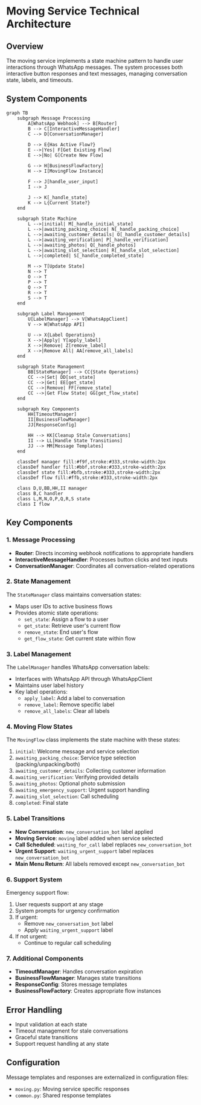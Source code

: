 # Moving Service Technical Architecture

## Overview

The moving service implements a state machine pattern to handle user interactions through WhatsApp messages. The system processes both interactive button responses and text messages, managing conversation state, labels, and timeouts.

## System Components

```mermaid
graph TB
    subgraph Message Processing
        A[WhatsApp Webhook] --> B[Router]
        B --> C[InteractiveMessageHandler]
        C --> D[ConversationManager]
        
        D --> E{Has Active Flow?}
        E -->|Yes| F[Get Existing Flow]
        E -->|No| G[Create New Flow]
        
        G --> H[BusinessFlowFactory]
        H --> I[MovingFlow Instance]
        
        F --> J[handle_user_input]
        I --> J
        
        J --> K[_handle_state]
        K --> L{Current State?}
    end

    subgraph State Machine
        L -->|initial| M[_handle_initial_state]
        L -->|awaiting_packing_choice| N[_handle_packing_choice]
        L -->|awaiting_customer_details| O[_handle_customer_details]
        L -->|awaiting_verification| P[_handle_verification]
        L -->|awaiting_photos| Q[_handle_photos]
        L -->|awaiting_slot_selection| R[_handle_slot_selection]
        L -->|completed| S[_handle_completed_state]
        
        M --> T[Update State]
        N --> T
        O --> T
        P --> T
        Q --> T
        R --> T
        S --> T
    end

    subgraph Label Management
        U[LabelManager] --> V[WhatsAppClient]
        V --> W[WhatsApp API]
        
        U --> X{Label Operations}
        X -->|Apply| Y[apply_label]
        X -->|Remove| Z[remove_label]
        X -->|Remove All| AA[remove_all_labels]
    end

    subgraph State Management
        BB[StateManager] --> CC{State Operations}
        CC -->|Set| DD[set_state]
        CC -->|Get| EE[get_state]
        CC -->|Remove| FF[remove_state]
        CC -->|Get Flow State| GG[get_flow_state]
    end

    subgraph Key Components
        HH[TimeoutManager]
        II[BusinessFlowManager]
        JJ[ResponseConfig]
        
        HH --> KK[Cleanup Stale Conversations]
        II --> LL[Handle State Transitions]
        JJ --> MM[Message Templates]
    end

    classDef manager fill:#f9f,stroke:#333,stroke-width:2px
    classDef handler fill:#bbf,stroke:#333,stroke-width:2px
    classDef state fill:#bfb,stroke:#333,stroke-width:2px
    classDef flow fill:#ffb,stroke:#333,stroke-width:2px
    
    class D,U,BB,HH,II manager
    class B,C handler
    class L,M,N,O,P,Q,R,S state
    class I flow
```

## Key Components

### 1. Message Processing
- **Router**: Directs incoming webhook notifications to appropriate handlers
- **InteractiveMessageHandler**: Processes button clicks and text inputs
- **ConversationManager**: Coordinates all conversation-related operations

### 2. State Management
The `StateManager` class maintains conversation states:
- Maps user IDs to active business flows
- Provides atomic state operations:
  - `set_state`: Assign a flow to a user
  - `get_state`: Retrieve user's current flow
  - `remove_state`: End user's flow
  - `get_flow_state`: Get current state within flow

### 3. Label Management
The `LabelManager` handles WhatsApp conversation labels:
- Interfaces with WhatsApp API through WhatsAppClient
- Maintains user label history
- Key label operations:
  - `apply_label`: Add a label to conversation
  - `remove_label`: Remove specific label
  - `remove_all_labels`: Clear all labels

### 4. Moving Flow States
The `MovingFlow` class implements the state machine with these states:
1. `initial`: Welcome message and service selection
2. `awaiting_packing_choice`: Service type selection (packing/unpacking/both)
3. `awaiting_customer_details`: Collecting customer information
4. `awaiting_verification`: Verifying provided details
5. `awaiting_photos`: Optional photo submission
6. `awaiting_emergency_support`: Urgent support handling
7. `awaiting_slot_selection`: Call scheduling
8. `completed`: Final state

### 5. Label Transitions
- **New Conversation**: `new_conversation_bot` label applied
- **Moving Service**: `moving` label added when service selected
- **Call Scheduled**: `waiting_for_call` label replaces `new_conversation_bot`
- **Urgent Support**: `waiting_urgent_support` label replaces `new_conversation_bot`
- **Main Menu Return**: All labels removed except `new_conversation_bot`

### 6. Support System
Emergency support flow:
1. User requests support at any stage
2. System prompts for urgency confirmation
3. If urgent:
   - Remove `new_conversation_bot` label
   - Apply `waiting_urgent_support` label
4. If not urgent:
   - Continue to regular call scheduling

### 7. Additional Components
- **TimeoutManager**: Handles conversation expiration
- **BusinessFlowManager**: Manages state transitions
- **ResponseConfig**: Stores message templates
- **BusinessFlowFactory**: Creates appropriate flow instances

## Error Handling
- Input validation at each state
- Timeout management for stale conversations
- Graceful state transitions
- Support request handling at any state

## Configuration
Message templates and responses are externalized in configuration files:
- `moving.py`: Moving service specific responses
- `common.py`: Shared response templates